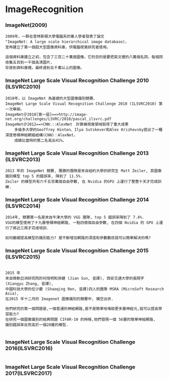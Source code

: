 
# ImageRecognition


### ImageNet(2009)

```
2009年，一群在普林斯頓大學電腦系的華人學者發表了論文 
"ImageNet: A large scale hierarchical image database)，
宣佈建立了第一個超大型圖像資料庫，供電腦視覺研究者使用。

這個資料庫建立之初，包含了三百二十萬個圖像。它的目的是要把英文裡的八萬個名詞，每個詞收集五百到一千個高清圖片，
存放到資料庫裡。最終達到五千萬以上的圖像。
```
### ImageNet Large Scale Visual Recognition Challenge 2010 (ILSVRC2010)
```
2010年，以 ImageNet 為基礎的大型圖像識別競賽，
ImageNet Large Scale Visual Recognition Challenge 2010 (ILSVRC2010) 第一次舉辦。
ImageNet＠2010[第一屆]==>http://image-net.org/challenges/LSVRC/2010/pascal_ilsvrc.pdf
ImageNet＠2012==>CNN:::AlexNet　計算機視覺領域取得了重大成果
    多倫多大學的Geoffrey Hinton、Ilya Sutskever和Alex Krizhevsky提出了一種深度卷積神經網絡結構(CNN)：AlexNet，
    成績比當時的第二名高出41%。
```
### ImageNet Large Scale Visual Recognition Challenge 2013 (ILSVRC2013)
```
2013 年的 ImageNet 競賽, 獲勝的團隊是來自紐約大學的研究生 Matt Zeiler, 其圖像識別模型 top 5 的錯誤率, 降到了 11.5%.
Zeiler 的模型共有六千五百萬個自由參數, 在 Nvidia 的GPU 上運行了整整十天才完成訓練.

```
### ImageNet Large Scale Visual Recognition Challenge 2014 (ILSVRC2014)
```
2014年, 競賽第一名是來自牛津大學的 VGG 團隊, top 5 錯誤率降到了 7.4%.
VGG的模型使用了十九層卷積神經網路, 一點四億個自由參數, 在四個 Nvidia 的 GPU 上運行了將近三周才完成培訓.

如何繼續提高模型的識別能力? 是不斷增加網路的深度和參數數目就可以簡單解決的嗎?
```
### ImageNet Large Scale Visual Recognition Challenge 2015 (ILSVRC2015)
```

2015 年
來自微軟亞洲研究院的何愷明和孫健 (Jian Sun, 音譯), 西安交通大學的張翔宇 (Xiangyu Zhang, 音譯), 
中國科技大學的任少慶 (Shaoqing Ren, 音譯)四人的團隊 MSRA (MicroSoft Research Asia),
在2015 年十二月的 Imagenet 圖像識別的競賽中, 橫空出世.

他們研究的第一個問題是,一個普通的神經網路,是不是簡單地堆砌更多層神經元,就可以提高學習能力?
在研究一個圖像識別的經典問題 CIFAR-10 的時候,他們發現一個 56層的簡單神經網路,
識別錯誤率反而高於一個20層的模型.


```

### ImageNet Large Scale Visual Recognition Challenge 2016(ILSVRC2016)
```
```
### ImageNet Large Scale Visual Recognition Challenge 2017(ILSVRC2017)
```
```
